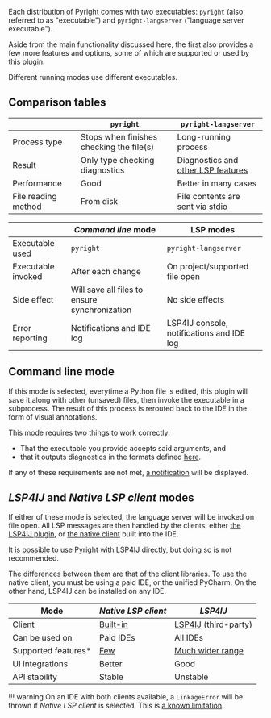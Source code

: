 Each distribution of Pyright comes with two executables:
`pyright` (also referred to as "executable") and
`pyright-langserver` ("language server executable").

Aside from the main functionality discussed here,
the first also provides a few more features and options,
some of which are supported or used by this plugin.

Different running modes use different executables.


## Comparison tables

|                                    | `pyright`                                  | `pyright-langserver`                    |
|------------------------------------|--------------------------------------------|-----------------------------------------|
| Process type                       | Stops when finishes checking the file(s)   | Long-running process                    |
| Result                             | Only type checking diagnostics             | Diagnostics and [other LSP features][1] |
| Performance                        | Good                                       | Better in many cases                    |
| File reading method                | From disk                                  | File contents are sent via stdio        |

|                    | <i>Command line</i> mode                      | LSP modes                                 | 
|--------------------|-----------------------------------------------|-------------------------------------------|
| Executable used    | `pyright`                                     | `pyright-langserver`                      |
| Executable invoked | After each change                             | On project/supported file open            |
| Side effect        | Will save all files to ensure synchronization | No side effects                           |
| Error reporting    | Notifications and IDE log                     | LSP4IJ console, notifications and IDE log |


## Command line mode

If this mode is selected, everytime a Python file is edited,
this plugin will save it along with other (unsaved) files,
then invoke the executable in a subprocess.
The result of this process is rerouted back to the IDE
in the form of visual annotations.

This mode requires two things to work correctly:

* That the executable you provide accepts said arguments, and
* that it outputs diagnostics in the formats defined [here][2].

If any of these requirements are not met,
[a notification][3] will be displayed.


## <i>LSP4IJ</i> and <i>Native LSP client</i> modes

If either of these mode is selected,
the language server will be invoked on file open.
All LSP messages are then handled by the clients:
either [the LSP4IJ plugin][4], or [the native client][5] built into the IDE.

[It is possible][6] to use Pyright with LSP4IJ directly,
but doing so is not recommended.

The differences between them are that of the client libraries.
To use the native client, you must be using a paid IDE, or the unified PyCharm.
On the other hand, LSP4IJ can be installed on any IDE.


| Mode                | <i>Native LSP client</i> | <i>LSP4IJ</i>             |
|---------------------|--------------------------|---------------------------|
| Client              | [Built-in][5]            | [LSP4IJ][4] (third-party) |
| Can be used on      | Paid IDEs                | All IDEs                  |
| Supported features* | [Few][7]                 | [Much wider range][8]     |
| UI integrations     | Better                   | Good                      |
| API stability       | Stable                   | Unstable                  |


!!! warning
    On an IDE with both clients available, a `LinkageError`
    will be thrown if <i>Native LSP client</i> is selected.
    This is [a known limitation][9].


  [1]: https://microsoft.github.io/pyright/#/features?id=language-server-support
  [2]: https://microsoft.github.io/pyright/#/command-line?id=json-output
  [3]: ../problems.md
  [4]: https://github.com/redhat-developer/lsp4ij
  [5]: https://plugins.jetbrains.com/docs/intellij/language-server-protocol.html
  [6]: https://github.com/redhat-developer/lsp4ij/blob/main/docs/UserDefinedLanguageServer.md
  [7]: https://plugins.jetbrains.com/docs/intellij/language-server-protocol.html#supported-features
  [8]: https://github.com/redhat-developer/lsp4ij/blob/main/docs/LSPSupport.md
  [9]: https://github.com/redhat-developer/lsp4ij/issues/459

